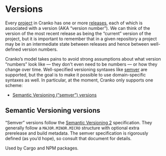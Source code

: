 # Versions

Every [project](./projects.md) in Cranko has one or more
[releases](./releases.md), each of which is associated with a version (AKA
“version number”). We can think of the version of the most recent release as
being the “current” version of the project, but it is important to remember that
in a given repository a project may be in an intermediate state between releases
and hence between well-defined version numbers.

Cranko’s model takes pains to avoid strong assumptions about what version
“numbers” look like — they don't even need to be numbers — or how they change
over time. Well-specified versioning syntaxes like [semver][semver2] are
supported, but the goal is to make it possible to use domain-specific syntaxes
as well. In particular, at the moment, Cranko only supports one scheme:

- [Semantic Versioning (“semver”) versions](#semantic-versioning-versions)

## Semantic Versioning versions

“Semver” versions follow the [Semantic Versioning 2][semver2] specification.
They generally follow a `MAJOR.MINOR.MICRO` structure with optional extra
prerelease and build metadata. The semver specification is rigorously defined
(as you’d hope), so consult that document for details.

[semver2]: https://semver.org/

Used by Cargo and NPM packages.
